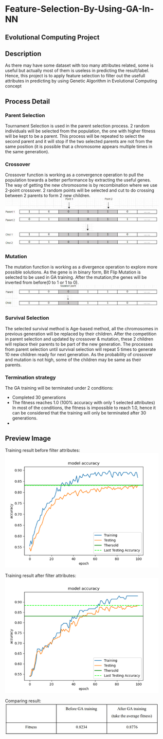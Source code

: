 # Feature-Selection-By-Using-GA-In-NN
## Evolutional Computing Project
## Description
As there may have some dataset with too many attributes related, some is useful but actually most of them is useless in predicting the result/label. Hence, this project is to apply feature selection to filter out the usefull attributes in predicting by using Genetic Algorithm in Evolutional Computing concept<br/>

## Process Detail
### Parent Selection
Tournament Selection is used in the parent selection process. 2 random individuals will be selected from the population, the one with higher fitness will be kept to be a parent. This process will be repeated to select the second parent and it will stop if the two selected parents are not from the same position (it is possible that a chromosome appears multiple times in the same generation). <br/>

### Crossover
Crossover function is working as a convergence operation to pull the population towards a better performance by extracting the useful genes. The way of getting the new
chromosome is by recombination where we use 2-point crossover. 2 random points will be
selected and cut to do crossing between 2 parents to form 2 new children. <br/>
<img src="./img/crossover.JPG">

### Mutation
The mutation function is working as a  divergence operation to explore more possible solutions. As the gene is in binary form, Bit Flip Mutation is selected to be used in GA training. After the  mutation,the genes will be inverted from before(0 to 1 or 1 to 0). <br/>
<img src="./img/mutation.JPG">

### Survival Selection
The selected survival method is Age-based method, all the chromosomes in previous generation will be replaced by their children. After the competition in parent selection and updated by crossover & mutation, these 2 children will replace their parents to be part of the new generation. The processes from parent selection until survival selection will repeat 5 times to generate 10 new children ready for next generation. As the probability of crossover and mutation is not high, some of the children may be same as their parents. <br/>

### Termination strategy
The GA training will be terminated under 2 conditions:
- Completed 30 generations <br/>
- The fitness reaches 1.0 (100% accuracy with only 1 selected attributes) In most of the conditions, the fitness is impossible to reach 1.0, hence it can be considered that the training will only be terminated after 30 generations. <br/>
- 
## Preview Image
Training result before filter attributes: <br/>
<img src="./img/Before GA.PNG">

Training result after filter attributes: <br/>
<img src="./img/After GA.PNG">

Comparing result: <br/>
<img src="./img/compare.JPG">
